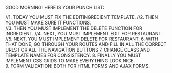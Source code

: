
GOOD MORNING!  HERE IS YOUR PUNCH LIST:

//1. TODAY YOU MUST FIX THE EDITINGREDIENT TEMPLATE. 
//2. THEN YOU MUST MAKE SURE IT FUNCTIONS.  
//3. THEN YOU MUST IMPLEMENT THE DELETE FUNCTION FOR INGREDIENT.
//4. NEXT, YOU MUST IMPLEMENT EDIT FOR RESTAURANT.
//5. NEXT, YOU MUST IMPLEMENT DELETE FOR RESTAURANT.
6. WITH THAT DONE, GO THROUGH YOUR ROUTES AND FILL IN ALL THE CORRECT URLS FOR ALL THE NAVIGATION BUTTONS
7. CHANGE CLASS AND TEMPLATE NAMES FOR CONSISTENCY.
8. FINALLY YOU MUST IMPLEMENT CSS GRIDS TO MAKE EVERYTHING LOOK NICE.  
9. FORM VALIDATION!  BOTH FOR HTML FORMS AND AJAX FORMS.
